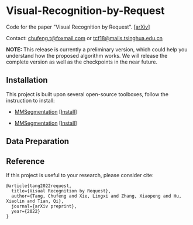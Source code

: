 # Visual-Recognition-by-Request

Code for the paper "Visual Recognition by Request". [[arXiv]](https://arxiv.org/coming_soon)

Contact: chufeng.t@foxmail.com or tcf18@mails.tsinghua.edu.cn

**NOTE:** This release is currently a preliminary version, which could help you understand how the proposed algorithm works. We will release the complete version as well as the checkpoints in the near future.

## Installation

This project is built upon several open-source toolboxes, follow the instruction to install:

- [MMSegmentation](https://github.com/open-mmlab/mmsegmentation) [[Install](https://github.com/open-mmlab/mmsegmentation/blob/master/docs/en/get_started.md#installation)]

- [MMSegmentation](https://github.com/open-mmlab/mmsegmentation) [[Install](https://github.com/open-mmlab/mmsegmentation/blob/master/docs/en/get_started.md#installation)]


## Data Preparation




## Reference

If this project is useful to your research, please consider cite:

```
@article{tang2022request,
  title={Visual Recognition by Request},
  author={Tang, Chufeng and Xie, Lingxi and Zhang, Xiaopeng and Hu, Xiaolin and Tian, Qi},
  journal={arXiv preprint},
  year={2022}
}
```